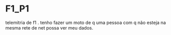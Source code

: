# F1_P1
telemitria de f1 . tenho fazer um moto de q uma pessoa com q não esteja na mesma rete de net possa ver meu dados.
